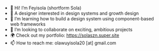 - 👋 Hi! I’m Feyisola (shortform Sola)
- 👀 A designer interested in design systems and growth design
- 🌱 I’m learning how to build a design system using component-based web frameworks
- 🧩 I’m looking to collaborate on exciting, ambitious projects
- 🌍 Check out my portfolio: https://solaszn.super.site
- 📫 How to reach me: olawuyisola20 [at] gmail.com 
<!---
solaszn/solaszn is a ✨ special ✨ repository because its `README.md` (this file) appears on your GitHub profile.
You can click the Preview link to take a look at your changes.
--->
